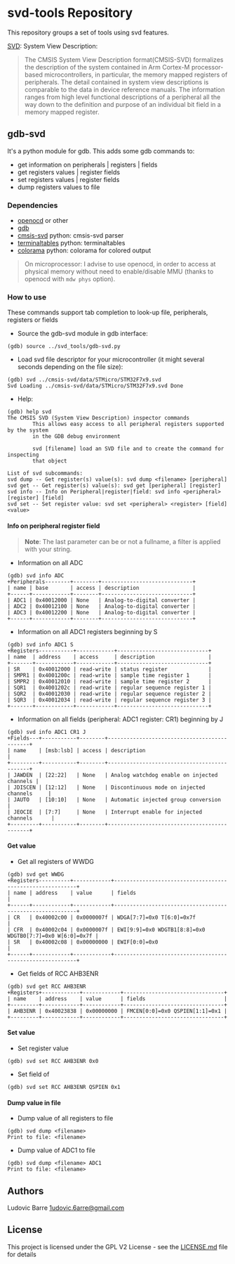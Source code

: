 # svd-tools Repository

This repository groups a set of tools using svd features.

[SVD](https://arm-software.github.io/CMSIS_5/SVD/html/index.html): System View Description:
> The CMSIS System View Description format(CMSIS-SVD) formalizes the description of the system
> contained in Arm Cortex-M processor-based microcontrollers, in particular, the memory mapped
> registers of peripherals. The detail contained in system view descriptions is comparable to
> the data in device reference manuals. The information ranges from high level functional
> descriptions of a peripheral all the way down to the definition and purpose of an individual
> bit field in a memory mapped register.

## gdb-svd
It's a python module for gdb. This adds some gdb commands to:
- get information on peripherals | registers | fields
- get registers values | register fields
- set registers values | register fields
- dump registers values to file

### Dependencies
- [openocd](http://openocd.org/) or other
- [gdb](https://www.gnu.org/software/gdb/)
- [cmsis-svd](https://pypi.org/project/cmsis-svd/) python: cmsis-svd parser
- [terminaltables](https://pypi.org/project/terminaltables/) python: terminaltables
- [colorama](https://pypi.org/project/colorama/) python: colorama for colored output

> On microprocessor: I advise to use openocd, in order to access at physical memory
> without need to enable/disable MMU (thanks to openocd with `mdw phys`
> option).

### How to use
These commands support tab completion to look-up file, peripherals, registers or fields
- Source the gdb-svd module in gdb interface:
```
(gdb) source ../svd_tools/gdb-svd.py
```
- Load svd file descriptor for your microcontroller (it might several seconds depending on the file size):
```
(gdb) svd ../cmsis-svd/data/STMicro/STM32F7x9.svd
Svd Loading ../cmsis-svd/data/STMicro/STM32F7x9.svd Done
```

- Help:
```
(gdb) help svd
The CMSIS SVD (System View Description) inspector commands
        This allows easy access to all peripheral registers supported by the system
        in the GDB debug environment

        svd [filename] load an SVD file and to create the command for inspecting
        that object

List of svd subcommands:
svd dump -- Get register(s) value(s): svd dump <filename> [peripheral]
svd get -- Get register(s) value(s): svd get [peripheral] [register]
svd info -- Info on Peripheral|register|field: svd info <peripheral> [register] [field]
svd set -- Set register value: svd set <peripheral> <register> [field] <value>
```
#### Info on peripheral register field

> **Note**:
> The last parameter can be or not a fullname, a filter is applied with your string.

 - Information on all ADC
```
(gdb) svd info ADC
+Peripherals--------+--------+-----------------------------+
| name | base       | access | description                 |
+------+------------+--------+-----------------------------+
| ADC1 | 0x40012000 | None   | Analog-to-digital converter |
| ADC2 | 0x40012100 | None   | Analog-to-digital converter |
| ADC3 | 0x40012200 | None   | Analog-to-digital converter |
+------+------------+--------+-----------------------------+
```
 - Information on all ADC1 registers beginning by S
```
(gdb) svd info ADC1 S
+Registers-----------+------------+-----------------------------+
| name  | address    | access     | description                 |
+-------+------------+------------+-----------------------------+
| SR    | 0x40012000 | read-write | status register             |
| SMPR1 | 0x4001200c | read-write | sample time register 1      |
| SMPR2 | 0x40012010 | read-write | sample time register 2      |
| SQR1  | 0x4001202c | read-write | regular sequence register 1 |
| SQR2  | 0x40012030 | read-write | regular sequence register 2 |
| SQR3  | 0x40012034 | read-write | regular sequence register 3 |
+-------+------------+------------+-----------------------------+
```
 - Information on all fields (peripheral: ADC1 register: CR1) beginning by J
```
(gdb) svd info ADC1 CR1 J
+Fields---+-----------+--------+---------------------------------------------+
| name    | [msb:lsb] | access | description                                 |
+---------+-----------+--------+---------------------------------------------+
| JAWDEN  | [22:22]   | None   | Analog watchdog enable on injected channels |
| JDISCEN | [12:12]   | None   | Discontinuous mode on injected channels     |
| JAUTO   | [10:10]   | None   | Automatic injected group conversion         |
| JEOCIE  | [7:7]     | None   | Interrupt enable for injected channels      |
+---------+-----------+--------+---------------------------------------------+
```
#### Get value
 - Get all registers of WWDG
```
(gdb) svd get WWDG
+Registers----------+------------+----------------------------------------------------------+
| name | address    | value      | fields                                                   |
+------+------------+------------+----------------------------------------------------------+
| CR   | 0x40002c00 | 0x0000007f | WDGA[7:7]=0x0 T[6:0]=0x7f                                |
| CFR  | 0x40002c04 | 0x0000007f | EWI[9:9]=0x0 WDGTB1[8:8]=0x0 WDGTB0[7:7]=0x0 W[6:0]=0x7f |
| SR   | 0x40002c08 | 0x00000000 | EWIF[0:0]=0x0                                            |
+------+------------+------------+----------------------------------------------------------+
```
 - Get fields of RCC AHB3ENR
 ```
(gdb) svd get RCC AHB3ENR
+Registers+------------+------------+--------------------------------+
| name    | address    | value      | fields                         |
+---------+------------+------------+--------------------------------+
| AHB3ENR | 0x40023838 | 0x00000000 | FMCEN[0:0]=0x0 QSPIEN[1:1]=0x1 |
+---------+------------+------------+--------------------------------+
```
#### Set value
- Set register value
```
(gdb) svd set RCC AHB3ENR 0x0
```
- Set field of
```
(gdb) svd set RCC AHB3ENR QSPIEN 0x1
```
#### Dump value in file
 - Dump value of all registers to file
```
(gdb) svd dump <filename>
Print to file: <filename>
```
 - Dump value of ADC1 to file
```
(gdb) svd dump <filename> ADC1
Print to file: <filename>
```
## Authors
Ludovic Barre 1udovic.6arre@gmail.com

## License
This project is licensed under the GPL V2 License - see the [LICENSE.md](LICENSE.md) file for details
